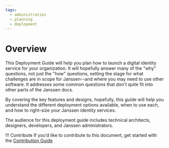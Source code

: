 ```yaml
---
tags:
  - administration
  - planning
  - deployment
---
```


# Overview

This Deployment Guide will help you plan how to launch a digital identity
service for your organization. It will hopefully answer many of the "why"
questions, not just the "how" questions, setting the stage for what challenges
are in scope for Janssen--and where you may need to use other software.  It
addresses some common questions that don't quite fit into other parts of the
Janssen docs.

By covering the key features and designs, hopefully, this guide will help you understand the different deployment options available, when to use each, and how
to right-size your Janssen identity services.

The audience for this deployment guide includes technical architects, designers,
developers, and Janssen administrators.

!!! Contribute
    If you’d like to contribute to this document, get started with the [Contribution Guide](https://docs.jans.io/head/CONTRIBUTING/#contributing-to-the-documentation)
